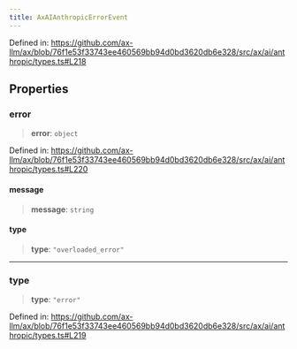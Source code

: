 ```yaml
---
title: AxAIAnthropicErrorEvent
---
```


Defined in: https://github.com/ax-llm/ax/blob/76f1e53f33743ee460569bb94d0bd3620db6e328/src/ax/ai/anthropic/types.ts#L218

## Properties

<a id="error"></a>

### error

> **error**: `object`

Defined in: https://github.com/ax-llm/ax/blob/76f1e53f33743ee460569bb94d0bd3620db6e328/src/ax/ai/anthropic/types.ts#L220

<a id=""></a>

#### message

> **message**: `string`

<a id=""></a>

#### type

> **type**: `"overloaded_error"`

***

<a id="type"></a>

### type

> **type**: `"error"`

Defined in: https://github.com/ax-llm/ax/blob/76f1e53f33743ee460569bb94d0bd3620db6e328/src/ax/ai/anthropic/types.ts#L219
